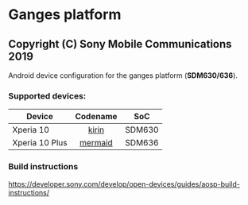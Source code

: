 Ganges platform
===============
Copyright (C) Sony Mobile Communications 2019
---------------------------------------------

Android device configuration for the ganges platform (**SDM630/636**).

### Supported devices:

| Device | Codename | SoC |
|-|:-:|-|
| Xperia 10 | [kirin](https://github.com/sonyxperiadev/device-sony-kirin) | SDM630 |
| Xperia 10 Plus | [mermaid](https://github.com/sonyxperiadev/device-sony-mermaid) | SDM636 |

### Build instructions

https://developer.sony.com/develop/open-devices/guides/aosp-build-instructions/
